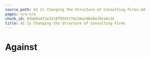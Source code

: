 ```yaml
---
source_path: AI Is Changing the Structure of Consulting Firms.md
pages: n/a-n/a
chunk_id: 03b09a4f2e3218f955577dc56ec06e9a78ea9c3e
title: AI Is Changing the Structure of Consulting Firms
---
```

# Against
